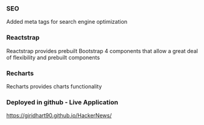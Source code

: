 ### SEO
Added meta tags for search engine optimization

### Reactstrap
Reactstrap provides prebuilt Bootstrap 4 components that allow a great deal of flexibility and prebuilt components

### Recharts
Recharts provides charts functionality

### Deployed in github - Live Application
https://giridhart90.github.io/HackerNews/

